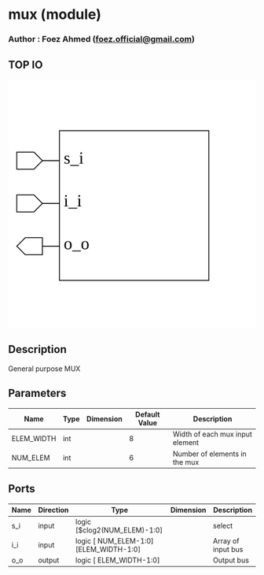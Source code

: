 # mux (module)

### Author : Foez Ahmed (foez.official@gmail.com)

## TOP IO
<img src="./mux_top.svg">

## Description
 General purpose MUX

## Parameters
|Name|Type|Dimension|Default Value|Description|
|-|-|-|-|-|
|ELEM_WIDTH|int||8|Width of each mux input element|
|NUM_ELEM|int||6|Number of elements in the mux|

## Ports
|Name|Direction|Type|Dimension|Description|
|-|-|-|-|-|
|s_i|input|logic [$clog2(NUM_ELEM)-1:0]||select|
|i_i|input|logic [ NUM_ELEM-1:0][ELEM_WIDTH-1:0]||Array of input bus|
|o_o|output|logic [ ELEM_WIDTH-1:0]||Output bus|
